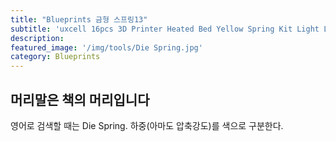 ```yaml
---
title: "Blueprints 금형 스프링13"
subtitle: 'uxcell 16pcs 3D Printer Heated Bed Yellow Spring Kit Light Load Compression Leveling Springs 25mm/0.98 Inch'
description:
featured_image: '/img/tools/Die Spring.jpg'
category: Blueprints
---
```


## 머리말은 책의 머리입니다  

영어로 검색할 때는 Die Spring. 하중(아마도 압축강도)를 색으로 구분한다.
